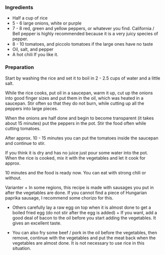 
### Ingredients
- Half a cup of rice
- 5 - 6 large onions, white or purple
- 7 - 8 red, green and yellow peppers, or whatever you find. California / Bell pepper is highly recommended because it is a very juicy species of pepper.
- 8 - 10 tomatoes, and piccolo tomatoes if the large ones have no taste
- Oil, salt, and pepper
- A hot chili If you like it.

### Preparation
Start by washing the rice and set it to boil in 2 - 2.5 cups of water and a little salt.

 While the rice cooks, put oil in a saucepan, warm it up, cut up the onions into good finger sizes and put them in the oil, which was heated in a saucepan. Stir often so that they do not burn, while cutting up all the peppers into large pieces.

 When the onions are half done and begin to become transparent (it takes about 15 minutes) put the peppers in the pot. Stir the food often while cutting tomatoes.

 After approx. 10 - 15 minutes you can put the tomatoes inside the saucepan and continue to stir.

 If you think it is dry and has no juice just pour some water into the pot. When the rice is cooked, mix it with the vegetables and let it cook for approx.

 10 minutes and the food is ready now. You can eat with strong chili or without.

  Varianter +  In some regions, this recipe is made with sausages you put in after the vegetables are done. If you cannot find a piece of Hungarian paprika sausage, I recommend some chorizo for this.

  +  Others carefully lay a raw egg on top when it is almost done to get a boiled fried egg (do not stir after the egg is added)  +  If you want, add a good deal of bacon to the oil before you start adding the vegetables. It gives an excellent taste.

  +  You can also fry some beef / pork in the oil before the vegetables, then remove, continue with the vegetables and put the meat back when the vegetables are almost done. It is not necessary to use rice in this situation.

  